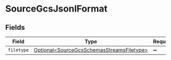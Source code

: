 # SourceGcsJsonlFormat


## Fields

| Field                                                                                                | Type                                                                                                 | Required                                                                                             | Description                                                                                          |
| ---------------------------------------------------------------------------------------------------- | ---------------------------------------------------------------------------------------------------- | ---------------------------------------------------------------------------------------------------- | ---------------------------------------------------------------------------------------------------- |
| `filetype`                                                                                           | [Optional\<SourceGcsSchemasStreamsFiletype>](../../models/shared/SourceGcsSchemasStreamsFiletype.md) | :heavy_minus_sign:                                                                                   | N/A                                                                                                  |